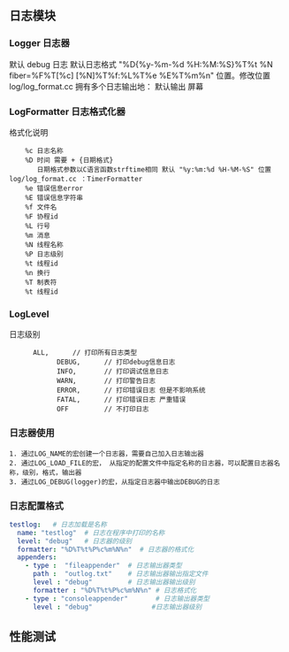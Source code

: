 ## 日志模块

### Logger 日志器

默认 debug 日志
默认日志格式   "%D{%y-%m-%d %H:%M:%S}%T%t %N fiber=%F%T[%c] [%N]%T%f:%L%T%e %E%T%m%n" 位置。修改位置 log/log_format.cc
拥有多个日志输出地： 默认输出 屏幕

### LogFormatter 日志格式化器
格式化说明
```
    %c 日志名称
    %D 时间 需要 + {日期格式} 
       日期格式参数以C语言函数strftime相同 默认 "%y:%m:%d %H-%M-%S" 位置log/log_format.cc ：TimerFormatter
    %e 错误信息error
    %E 错误信息字符串
    %f 文件名
    %F 协程id
    %L 行号
    %m 消息
    %N 线程名称
    %P 日志级别
    %t 线程id
    %n 换行
    %T 制表符
    %t 线程id
```

### LogLevel 
日志级别 
```
      ALL,		// 打印所有日志类型
			DEBUG,		// 打印debug信息日志
			INFO,		// 打印调试信息日志
			WARN,		// 打印警告日志
			ERROR,		// 打印错误日志 但是不影响系统
			FATAL,		// 打印错误日志 严重错误
			OFF			// 不打印日志
```
###  日志器使用
```
1. 通过LOG_NAME的宏创建一个日志器，需要自己加入日志输出器
2. 通过LOG_LOAD_FILE的宏， 从指定的配置文件中指定名称的日志器，可以配置日志器名称，级别，格式，输出器
3. 通过LOG_DEBUG(logger)的宏，从指定日志器中输出DEBUG的日志

```
### 日志配置格式

```yaml
testlog:   # 日志加载是名称
  name: "testlog"  # 日志在程序中打印的名称
  level: "debug"   # 日志器的级别
  formatter: "%D%T%t%P%c%m%N%n"  # 日志器的格式化
  appenders:
    - type :  "fileappender"  # 日志输出器类型
      path :  "outlog.txt"    # 日志输出器输出指定文件
      level : "debug"         # 日志输出器输出级别
      formatter : "%D%T%t%P%c%m%N%n" # 日志格式化
    - type : "consoleappender"       # 日志输出器类型
      level : "debug"               #日志输出器级别
```

## 性能测试




